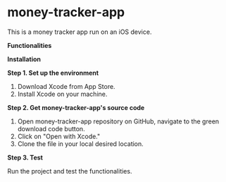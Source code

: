# money-tracker-app
This is a money tracker app run on an iOS device.

**Functionalities**


**Installation**

**Step 1. Set up the environment**
  1. Download Xcode from App Store.
  2. Install Xcode on your machine.
  
**Step 2. Get money-tracker-app's source code**
  1. Open money-tracker-app repository on GitHub, navigate to the green download code button.
  2. Click on "Open with Xcode."
  3. Clone the file in your local desired location.
  
**Step 3. Test**

  Run the project and test the functionalities. 
